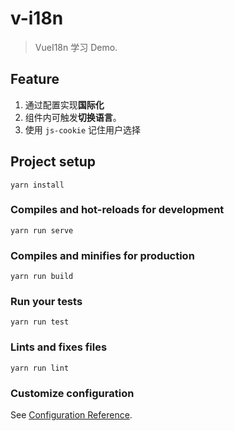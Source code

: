 # v-i18n

> VueI18n 学习 Demo.

## Feature

1. 通过配置实现**国际化**
2. 组件内可触发**切换语言**。
3. 使用 `js-cookie` 记住用户选择

## Project setup
```
yarn install
```

### Compiles and hot-reloads for development
```
yarn run serve
```

### Compiles and minifies for production
```
yarn run build
```

### Run your tests
```
yarn run test
```

### Lints and fixes files
```
yarn run lint
```

### Customize configuration
See [Configuration Reference](https://cli.vuejs.org/config/).
